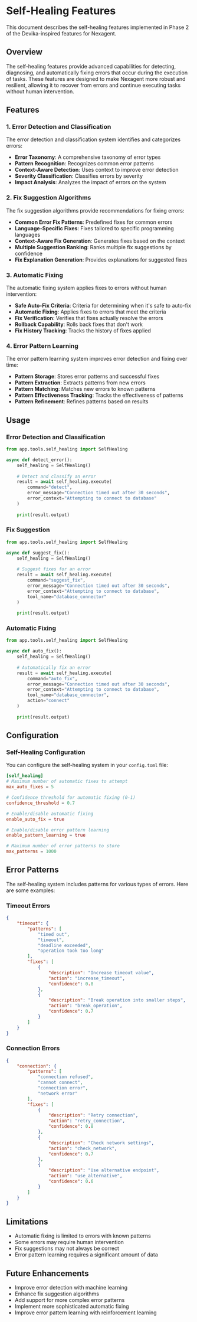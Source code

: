 # Self-Healing Features

This document describes the self-healing features implemented in Phase 2 of the Devika-inspired features for Nexagent.

## Overview

The self-healing features provide advanced capabilities for detecting, diagnosing, and automatically fixing errors that occur during the execution of tasks. These features are designed to make Nexagent more robust and resilient, allowing it to recover from errors and continue executing tasks without human intervention.

## Features

### 1. Error Detection and Classification

The error detection and classification system identifies and categorizes errors:

- **Error Taxonomy**: A comprehensive taxonomy of error types
- **Pattern Recognition**: Recognizes common error patterns
- **Context-Aware Detection**: Uses context to improve error detection
- **Severity Classification**: Classifies errors by severity
- **Impact Analysis**: Analyzes the impact of errors on the system

### 2. Fix Suggestion Algorithms

The fix suggestion algorithms provide recommendations for fixing errors:

- **Common Error Fix Patterns**: Predefined fixes for common errors
- **Language-Specific Fixes**: Fixes tailored to specific programming languages
- **Context-Aware Fix Generation**: Generates fixes based on the context
- **Multiple Suggestion Ranking**: Ranks multiple fix suggestions by confidence
- **Fix Explanation Generation**: Provides explanations for suggested fixes

### 3. Automatic Fixing

The automatic fixing system applies fixes to errors without human intervention:

- **Safe Auto-Fix Criteria**: Criteria for determining when it's safe to auto-fix
- **Automatic Fixing**: Applies fixes to errors that meet the criteria
- **Fix Verification**: Verifies that fixes actually resolve the errors
- **Rollback Capability**: Rolls back fixes that don't work
- **Fix History Tracking**: Tracks the history of fixes applied

### 4. Error Pattern Learning

The error pattern learning system improves error detection and fixing over time:

- **Pattern Storage**: Stores error patterns and successful fixes
- **Pattern Extraction**: Extracts patterns from new errors
- **Pattern Matching**: Matches new errors to known patterns
- **Pattern Effectiveness Tracking**: Tracks the effectiveness of patterns
- **Pattern Refinement**: Refines patterns based on results

## Usage

### Error Detection and Classification

```python
from app.tools.self_healing import SelfHealing

async def detect_error():
    self_healing = SelfHealing()
    
    # Detect and classify an error
    result = await self_healing.execute(
        command="detect",
        error_message="Connection timed out after 30 seconds",
        error_context="Attempting to connect to database"
    )
    
    print(result.output)
```

### Fix Suggestion

```python
from app.tools.self_healing import SelfHealing

async def suggest_fix():
    self_healing = SelfHealing()
    
    # Suggest fixes for an error
    result = await self_healing.execute(
        command="suggest_fix",
        error_message="Connection timed out after 30 seconds",
        error_context="Attempting to connect to database",
        tool_name="database_connector"
    )
    
    print(result.output)
```

### Automatic Fixing

```python
from app.tools.self_healing import SelfHealing

async def auto_fix():
    self_healing = SelfHealing()
    
    # Automatically fix an error
    result = await self_healing.execute(
        command="auto_fix",
        error_message="Connection timed out after 30 seconds",
        error_context="Attempting to connect to database",
        tool_name="database_connector",
        action="connect"
    )
    
    print(result.output)
```

## Configuration

### Self-Healing Configuration

You can configure the self-healing system in your `config.toml` file:

```toml
[self_healing]
# Maximum number of automatic fixes to attempt
max_auto_fixes = 5

# Confidence threshold for automatic fixing (0-1)
confidence_threshold = 0.7

# Enable/disable automatic fixing
enable_auto_fix = true

# Enable/disable error pattern learning
enable_pattern_learning = true

# Maximum number of error patterns to store
max_patterns = 1000
```

## Error Patterns

The self-healing system includes patterns for various types of errors. Here are some examples:

### Timeout Errors

```json
{
    "timeout": {
        "patterns": [
            "timed out",
            "timeout",
            "deadline exceeded",
            "operation took too long"
        ],
        "fixes": [
            {
                "description": "Increase timeout value",
                "action": "increase_timeout",
                "confidence": 0.8
            },
            {
                "description": "Break operation into smaller steps",
                "action": "break_operation",
                "confidence": 0.7
            }
        ]
    }
}
```

### Connection Errors

```json
{
    "connection": {
        "patterns": [
            "connection refused",
            "cannot connect",
            "connection error",
            "network error"
        ],
        "fixes": [
            {
                "description": "Retry connection",
                "action": "retry_connection",
                "confidence": 0.8
            },
            {
                "description": "Check network settings",
                "action": "check_network",
                "confidence": 0.7
            },
            {
                "description": "Use alternative endpoint",
                "action": "use_alternative",
                "confidence": 0.6
            }
        ]
    }
}
```

## Limitations

- Automatic fixing is limited to errors with known patterns
- Some errors may require human intervention
- Fix suggestions may not always be correct
- Error pattern learning requires a significant amount of data

## Future Enhancements

- Improve error detection with machine learning
- Enhance fix suggestion algorithms
- Add support for more complex error patterns
- Implement more sophisticated automatic fixing
- Improve error pattern learning with reinforcement learning
